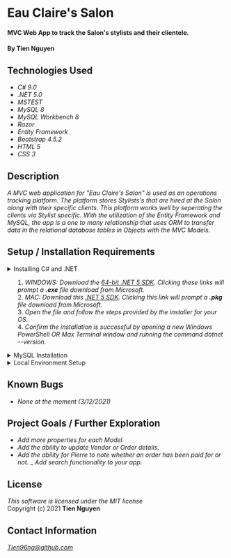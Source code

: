 # Eau Claire's Salon

#### MVC Web App to track the Salon's stylists and their clientele.

#### By Tien Nguyen

## Technologies Used

* _C# 9.0_
* _.NET 5.0_
* _MSTEST_
* _MySQL 8_
* _MySQL Workbench 8_
* _Razor_
* _Entity Framework_
* _Bootstrap 4.5.2_
* _HTML 5_
* _CSS 3_

## Description
_A MVC web application for "Eau Claire's Salon" is used as an operations tracking platform. The platform stores Stylists's that are hired at the Salon along with their specific clients. This platform works well by seperating the clients via Stylist specific. With the utilization of the Entity Framework and MySQL, the app is a one to many relationship that uses ORM to transfer data in the relational database tables in Objects with the MVC Models._

## Setup / Installation Requirements

<details>
<summary> Installing C# and .NET <summary>

1. _WINDOWS: Download the [64-bit .NET 5 SDK](https://dotnet.microsoft.com/download/dotnet/thank-you/sdk-5.0.102-windows-x64-installer). Clicking these links will prompt a **.exe** file download from Microsoft._
2. _MAC: Download this [.NET 5 SDK](https://dotnet.microsoft.com/download/dotnet/thank-you/sdk-5.0.100-macos-x64-installer). Clicking this link will prompt a **.pkg** file download from Microsoft._
3. _Open the file and follow the steps provided by the installer for your OS._
4. _Confirm the installation is successful by opening a new Windows PowerShell OR Max Terminal window and running the command dotnet --version._

</details>

<details>
<summary>  MySQL Installation </summary>

#### Windows Install ####
1. _WINDOWS: Download the [MySQL](https://downloads.mysql.com/archives/get/p/25/file/mysql-installer-web-community-8.0.19.0.msi). Use the **No thanks**, just start my download link._
2. _Click **"Yes"** if prompted to update and accept license terms._
3. _Choose Custom setup type._
4. _When prompted to Select Products and Features, choose the following:_
- _Check the box that says **"Enable the Select Features page to customize product features"**._
- _MySQL Server 8.0.19 (This will be under "MySQL Servers > MySQL Server > MySQL Server 8.0")._
- _MySQL Workbench 8.0.19 (This will be under "Applications > MySQL Workbench > MySQL Workbench 8.0")_

5. _Select **"Next"**, then **"Execute"**. Wait for download and installation. (This can take a few minutes.)_
6. _Advance through Configuration as follows:_
- _High Availability set to **"Standalone"**._
- _The **"Defaults are OK"** under Type and Networking._
- _Authentication Method set to **Use Legacy Authentication** Method._
- _Set password **AND REMEMBER IT**._
- _Defaults are OK under Windows Service. Make sure that checkboxes are checked for the options **"Configure MySQL Server as a Windows Service"** and **"Start the MySQL Server at System Startup"**._
- _Under Run Windows Service as..., the **"Standard System Account"** should be selected._

7. _Complete Installation Process._
8. _Open the Control Panel and visit System and **"Security > System"**._
9. _Select **"Change Settings"** and a pop-up window will display._ 
10. _Select the tab **"Advanced"** and select the **"Environment Variables"** button._
11. _Within the System Variables navigator window, select PATH..., click Edit..., and then New._
12. _Add the exact location of your MySQL installation, and click OK. (For Example, C:\Program Files\MySQL\MySQL Server 8.0\bin)._
13. _verify installation by opening Windows PowerShell and entering the command mysql -uroot **-p[PASSWORD]**_

#### MacOS Install ####
1. _MAC: Download the [MySQL](https://dev.mysql.com/downloads/file/?id=484914). Clicking this link will prompt a **.dmg** file download from Microsoft._
2. _Follow along with the **Installer** until you reach the **Configuration** page._
3. _In the Configuation page, first **Use Legacy Password Encryption**._
4. _Set password to what you desire - **NOTE: Please remember your password**!_
5. _Click Finish._
6. _Open your terminal and enter the follow command: **echo 'export PATH="/usr/local/mysql/bin:$PATH"' >> ~/.bash_profile**_
7. _Type **source ~/.bash_profile** (or restart the terminal) in order to actually verify that MySQL was installed._
8. _Verify MySQL is installed by opening the terminal and enter in the command, replacing the placeholder with your password: **mysql -uroot -p[PASSWORD]**_
9. _Download and Install [MySQL WorkBench](https://dev.mysql.com/downloads/file/?id=484391) to Applications folder._

</details>

<details>
<summary> Local Environment Setup </summary>

1. _Clone the repo or download the ZIP file of the repo._
2. _Navigate to the main directory of the repo._
3. _Open the repo's main directory in the Code Editor of your choice._
4. _Run the **FIRST** command in your terminal within the repo's main directory (Example: /VendorOrderTracker/): __"dotnet restore"__._
5. _Run the **SECOND** command in your terminal within the repo's main directory (Example: /VendorOrderTracker/): __"dotnet build"__._
6. _Run the **THIRD** command in your terminal within the same main directory (Example: /VendorOrderTracker/): __"dotnet run"__._
7. _The App should now be running Localhost:5000._
8. _Open any web browser app and go to **http://localhost:5000/** to open your app._
8. _To stop the app during any moment, press the following combination of keys in your terminal: _**CTRL**_ + _**C**_._

</details>

## Known Bugs

* _None at the moment (3/12/2021)_

## Project Goals / Further Exploration
- _Add more properties for each Model._
- _Add the ability to update Vendor or Order details._
- _Add the ability for Pierre to note whether an order has been paid for or not._
_ _Add search functionality to your app._

## License
_This software is licensed under the MIT license_\
Copyright (c) 2021 __Tien Nguyen__

## Contact Information
_<Tien96ng@github.com>_